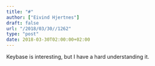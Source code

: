 ```yaml
---
title: "#"
author: ["Eivind Hjertnes"]
draft: false
url: "/2018/03/30//1262"
type: "post"
date: 2018-03-30T02:00:00+02:00
---
```


Keybase is interesting, but I have a hard understanding it.
